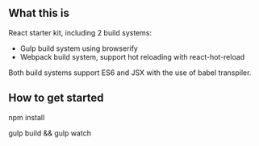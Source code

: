 ## What this is

React starter kit, including 2 build systems:

- Gulp build system using browserify
- Webpack build system, support hot reloading with react-hot-reload

Both build systems support ES6 and JSX with the use of babel transpiler.

## How to get started

npm install

gulp build && gulp watch
